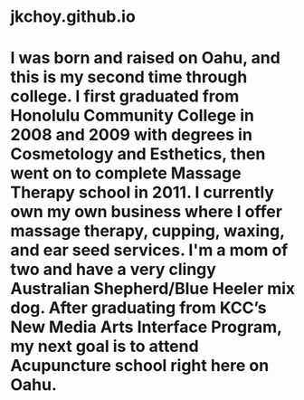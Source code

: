# jkchoy.github.io
# I was born and raised on Oahu, and this is my second time through college. I first graduated from Honolulu Community College in 2008 and 2009 with degrees in Cosmetology and Esthetics, then went on to complete Massage Therapy school in 2011. I currently own my own business where I offer massage therapy, cupping, waxing, and ear seed services. I'm a mom of two and have a very clingy Australian Shepherd/Blue Heeler mix dog. After graduating from KCC’s New Media Arts Interface Program, my next goal is to attend Acupuncture school right here on Oahu.

